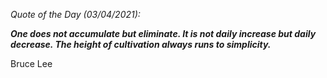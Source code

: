 *Quote of the Day (03/04/2021):*

_**One does not accumulate but eliminate.
It is not daily increase but daily
decrease. The height of cultivation
always runs to simplicity.**_

Bruce Lee